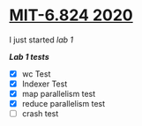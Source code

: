 # [MIT-6.824 2020](https://pdos.csail.mit.edu/6.824/labs/lab-mr.html)
I just started *lab 1* 

***Lab 1 tests***
- [x] wc Test
- [x] Indexer Test
- [x] map parallelism test
- [x] reduce parallelism test
- [ ] crash test
